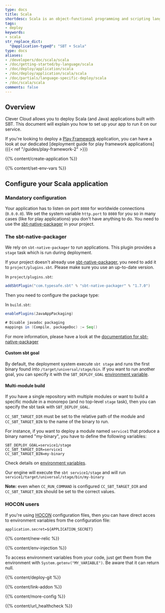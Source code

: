 ```yaml
---
type: docs
title: Scala
shortdesc: Scala is an object-functional programming and scripting language that runs on the Java platform…
tags:
- deploy
keywords:
- scala
str_replace_dict:
  "@application-type@": "SBT + Scala"
type: docs
aliases:
- /developers/doc/scala/scala
- /doc/getting-started/by-language/scala
- /doc/deploy/application/scala
- /doc/deploy/application/scala/scala
- /doc/partials/language-specific-deploy/scala
- /doc/scala/scala
comments: false
---
```


## Overview

Clever Cloud allows you to deploy Scala (and Java) applications built with SBT. This document will explain you how to set up your app to run it on our service.

If you're looking to deploy a [Play Framework](https://www.playframework.com) application, you can have a look at our dedicated [deployment guide for play framework applications]({{< ref "/guides/play-framework-2" >}})

{{% content/create-application %}}

{{% content/set-env-vars %}}

## Configure your Scala application

### Mandatory configuration

Your application has to listen on port `8080` for worldwide connections (`0.0.0.0`). We set the system variable `http.port` to `8080` for you so in many cases (like for play applications) you don't have anything to do.
You need to use the [sbt-native-packager](#the-sbt-native-packager) in your project.

### The sbt-native-packager

We rely on `sbt-native-packager` to run applications. This plugin provides a `stage` task which is run during deployment.

If your project doesn't already use [sbt-native-packager](https://GitHub.com/sbt/sbt-native-packager), you need to add it to `project/plugins.sbt`. Please make sure you use an up-to-date version.

In `project/plugins.sbt`:

```scala
addSbtPlugin("com.typesafe.sbt" % "sbt-native-packager" % "1.7.0")
```

Then you need to configure the package type:

In `build.sbt`:

```scala
enablePlugins(JavaAppPackaging)

# Disable javadoc packaging
mappings in (Compile, packageDoc) := Seq()
```

For more information, please have a look at the [documentation for sbt-native-packager](https://www.scala-sbt.org/sbt-native-packager/index.html)

#### Custom sbt goal

By default, the deployment system execute `sbt stage` and runs the first binary found into `/target/universal/stage/bin`. If you want to run another goal, you can specify it with the `SBT_DEPLOY_GOAL` [environment variable](#setting-up-environment-variables-on-clever-cloud).

#### Multi-module build

If you have a single repository with multiple modules or want to build a specific module in a monorepo (and no top-level `stage` task), then you can specify the sbt task with `SBT_DEPLOY_GOAL`.

`CC_SBT_TARGET_DIR` must be set to the relative path of the module and `CC_SBT_TARGET_BIN` to the name of the binary to run.

For instance, if you want to deploy a module named `service1` that produce a binary named "my-binary", you have to define the following variables:

```shell
SBT_DEPLOY_GOAL=service1/stage
CC_SBT_TARGET_DIR=service1
CC_SBT_TARGET_BIN=my-binary
```

Check details on [environment variables](#setting-up-environment-variables-on-clever-cloud).

Our engine will execute the `sbt service1/stage` and will run `service1/target/universal/stage/bin/my-binary`

**Note:** even when `CC_RUN_COMMAND` is configured `CC_SBT_TARGET_DIR` and `CC_SBT_TARGET_BIN` should be set to the correct values.

### HOCON users

If you're using
[HOCON](https://GitHub.com/typesafehub/config/blob/master/HOCON.md#hocon-human-optimized-config-object-notation) configuration files, then you can have direct acces to environment variables from the configuration file:

```shell
application.secret=${APPLICATION_SECRET}
```

{{% content/new-relic %}}

{{% content/env-injection %}}

To access environment variables from your code, just get them from the environment with `System.getenv("MY_VARIABLE")`. Be aware that it can return null.

{{% content/deploy-git %}}

{{% content/link-addon %}}

{{% content/more-config %}}

{{% content/url_healthcheck %}}
